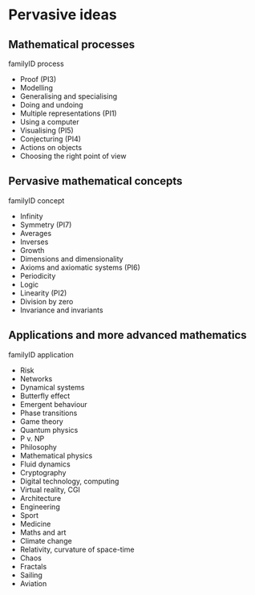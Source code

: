 Pervasive ideas
===============

Mathematical processes
----------------------

familyID process

- Proof (PI3)
- Modelling
- Generalising and specialising
- Doing and undoing
- Multiple representations (PI1)
- Using a computer
- Visualising (PI5)
- Conjecturing (PI4)
- Actions on objects
- Choosing the right point of view

Pervasive mathematical concepts
-------------------------------

familyID concept

- Infinity
- Symmetry (PI7)
- Averages
- Inverses
- Growth
- Dimensions and dimensionality
- Axioms and axiomatic systems (PI6)
- Periodicity
- Logic
- Linearity (PI2)
- Division by zero
- Invariance and invariants

Applications and more advanced mathematics
------------------------------------------

familyID application

- Risk
- Networks
- Dynamical systems
- Butterfly effect
- Emergent behaviour
- Phase transitions
- Game theory
- Quantum physics
- P v. NP
- Philosophy
- Mathematical physics
- Fluid dynamics
- Cryptography
- Digital technology, computing
- Virtual reality, CGI
- Architecture
- Engineering
- Sport
- Medicine
- Maths and art
- Climate change
- Relativity, curvature of space-time
- Chaos
- Fractals
- Sailing
- Aviation
